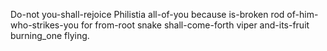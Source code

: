 Do-not you-shall-rejoice Philistia all-of-you because is-broken rod of-him-who-strikes-you for from-root snake shall-come-forth viper and-its-fruit burning_one flying. 